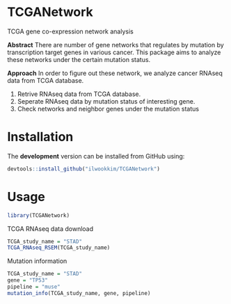 # **TCGANetwork**
TCGA gene co-expression network analysis

**Abstract**
There are number of gene networks that regulates by mutation by transcription target genes in various cancer. This package aims to analyze these networks under the certain mutation status.

**Approach**
In order to figure out these network, we analyze cancer RNAseq data from TCGA database. 
  1. Retrive RNAseq data from TCGA database.
  1. Seperate RNAseq data by mutation status of interesting gene.
  1. Check networks and neighbor genes under the mutation status

# Installation

The **development** version can be installed from GitHub using:

``` r
devtools::install_github("ilwookkim/TCGANetwork")
```

# Usage

``` r
library(TCGANetwork)
```

TCGA RNAseq data download

``` r
TCGA_study_name = "STAD"
TCGA_RNAseq_RSEM(TCGA_study_name)
```

Mutation information

``` r
TCGA_study_name = "STAD"
gene = "TP53"
pipeline = "muse"
mutation_info(TCGA_study_name, gene, pipeline)
```


